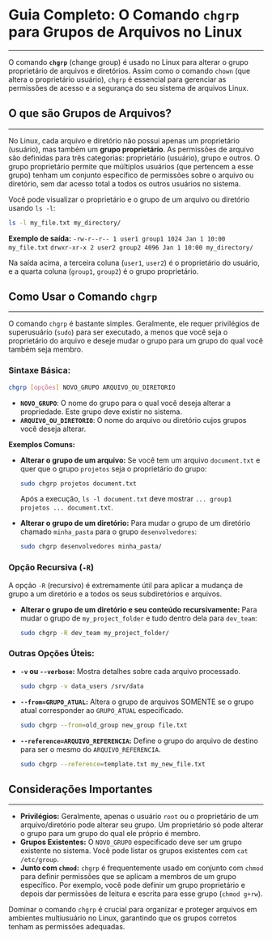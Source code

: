 # Guia Completo: O Comando `chgrp` para Grupos de Arquivos no Linux
---

O comando **`chgrp`** (change group) é usado no Linux para alterar o grupo proprietário de arquivos e diretórios. Assim como o comando `chown` (que altera o proprietário usuário), `chgrp` é essencial para gerenciar as permissões de acesso e a segurança do seu sistema de arquivos Linux.

## O que são Grupos de Arquivos?
---

No Linux, cada arquivo e diretório não possui apenas um proprietário (usuário), mas também um **grupo proprietário**. As permissões de arquivo são definidas para três categorias: proprietário (usuário), grupo e outros. O grupo proprietário permite que múltiplos usuários (que pertencem a esse grupo) tenham um conjunto específico de permissões sobre o arquivo ou diretório, sem dar acesso total a todos os outros usuários no sistema.

Você pode visualizar o proprietário e o grupo de um arquivo ou diretório usando `ls -l`:

```bash
ls -l my_file.txt my_directory/
```

**Exemplo de saída:**
`-rw-r--r-- 1 user1 group1 1024 Jan 1 10:00 my_file.txt`
`drwxr-xr-x 2 user2 group2 4096 Jan 1 10:00 my_directory/`

Na saída acima, a terceira coluna (`user1`, `user2`) é o proprietário do usuário, e a quarta coluna (`group1`, `group2`) é o grupo proprietário.

## Como Usar o Comando `chgrp`
---

O comando `chgrp` é bastante simples. Geralmente, ele requer privilégios de superusuário (`sudo`) para ser executado, a menos que você seja o proprietário do arquivo e deseje mudar o grupo para um grupo do qual você também seja membro.

### Sintaxe Básica:

```bash
chgrp [opções] NOVO_GRUPO ARQUIVO_OU_DIRETORIO
```

* **`NOVO_GRUPO`**: O nome do grupo para o qual você deseja alterar a propriedade. Este grupo deve existir no sistema.
* **`ARQUIVO_OU_DIRETORIO`**: O nome do arquivo ou diretório cujos grupos você deseja alterar.

**Exemplos Comuns:**

* **Alterar o grupo de um arquivo:**
    Se você tem um arquivo `document.txt` e quer que o grupo `projetos` seja o proprietário do grupo:
    ```bash
    sudo chgrp projetos document.txt
    ```
    Após a execução, `ls -l document.txt` deve mostrar `... group1 projetos ... document.txt`.

* **Alterar o grupo de um diretório:**
    Para mudar o grupo de um diretório chamado `minha_pasta` para o grupo `desenvolvedores`:
    ```bash
    sudo chgrp desenvolvedores minha_pasta/
    ```

### Opção Recursiva (`-R`)

A opção `-R` (recursivo) é extremamente útil para aplicar a mudança de grupo a um diretório e a todos os seus subdiretórios e arquivos.

* **Alterar o grupo de um diretório e seu conteúdo recursivamente:**
    Para mudar o grupo de `my_project_folder` e tudo dentro dela para `dev_team`:
    ```bash
    sudo chgrp -R dev_team my_project_folder/
    ```

### Outras Opções Úteis:

* **`-v` ou `--verbose`:** Mostra detalhes sobre cada arquivo processado.
    ```bash
    sudo chgrp -v data_users /srv/data
    ```
* **`--from=GRUPO_ATUAL`:** Altera o grupo de arquivos SOMENTE se o grupo atual corresponder ao `GRUPO_ATUAL` especificado.
    ```bash
    sudo chgrp --from=old_group new_group file.txt
    ```
* **`--reference=ARQUIVO_REFERENCIA`:** Define o grupo do arquivo de destino para ser o mesmo do `ARQUIVO_REFERENCIA`.
    ```bash
    sudo chgrp --reference=template.txt my_new_file.txt
    ```

## Considerações Importantes
---

* **Privilégios:** Geralmente, apenas o usuário `root` ou o proprietário de um arquivo/diretório pode alterar seu grupo. Um proprietário só pode alterar o grupo para um grupo do qual ele próprio é membro.
* **Grupos Existentes:** O `NOVO_GRUPO` especificado deve ser um grupo existente no sistema. Você pode listar os grupos existentes com `cat /etc/group`.
* **Junto com `chmod`:** `chgrp` é frequentemente usado em conjunto com `chmod` para definir permissões que se aplicam a membros de um grupo específico. Por exemplo, você pode definir um grupo proprietário e depois dar permissões de leitura e escrita para esse grupo (`chmod g+rw`).

Dominar o comando `chgrp` é crucial para organizar e proteger arquivos em ambientes multiusuário no Linux, garantindo que os grupos corretos tenham as permissões adequadas.